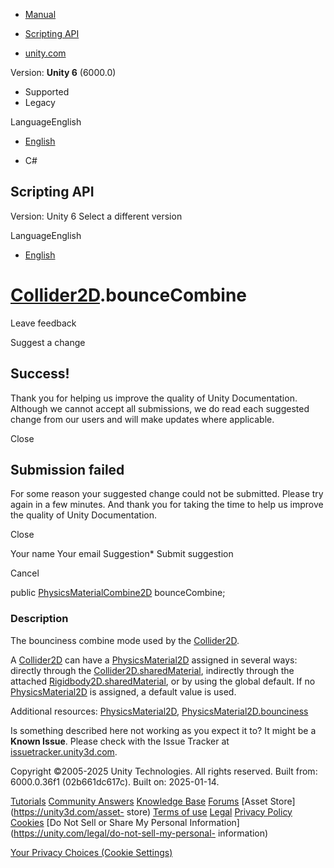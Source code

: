 [ ]()

  * [Manual](../Manual/index.html)
  * [Scripting API](../ScriptReference/index.html)

  * [unity.com](https://unity.com/)

Version: **Unity 6** (6000.0)

  * Supported
  * Legacy

LanguageEnglish

  * [English]()

  * C#

[ ](https://docs.unity3d.com)

## Scripting API

Version: Unity 6 Select a different version

LanguageEnglish

  * [English]()

#  [Collider2D](Collider2D.html).bounceCombine

Leave feedback

Suggest a change

## Success!

Thank you for helping us improve the quality of Unity Documentation. Although
we cannot accept all submissions, we do read each suggested change from our
users and will make updates where applicable.

Close

## Submission failed

For some reason your suggested change could not be submitted. Please <a>try
again</a> in a few minutes. And thank you for taking the time to help us
improve the quality of Unity Documentation.

Close

Your name Your email Suggestion* Submit suggestion

Cancel

[ ]()

public [PhysicsMaterialCombine2D](PhysicsMaterialCombine2D.html)
bounceCombine;

### Description

The bounciness combine mode used by the [Collider2D](Collider2D.html).

A [Collider2D](Collider2D.html) can have a
[PhysicsMaterial2D](PhysicsMaterial2D.html) assigned in several ways: directly
through the [Collider2D.sharedMaterial](Collider2D-sharedMaterial.html),
indirectly through the attached
[Rigidbody2D.sharedMaterial](Rigidbody2D-sharedMaterial.html), or by using the
global default. If no [PhysicsMaterial2D](PhysicsMaterial2D.html) is assigned,
a default value is used.  
  
Additional resources: [PhysicsMaterial2D](PhysicsMaterial2D.html),
[PhysicsMaterial2D.bounciness](PhysicsMaterial2D-bounciness.html)

Is something described here not working as you expect it to? It might be a
**Known Issue**. Please check with the Issue Tracker at
[issuetracker.unity3d.com](https://issuetracker.unity3d.com).

Copyright ©2005-2025 Unity Technologies. All rights reserved. Built from:
6000.0.36f1 (02b661dc617c). Built on: 2025-01-14.

[Tutorials](https://unity3d.com/learn) [Community
Answers](https://answers.unity3d.com) [Knowledge
Base](https://support.unity3d.com/hc/en-us)
[Forums](https://forum.unity3d.com) [Asset Store](https://unity3d.com/asset-
store) [Terms of use](https://docs.unity3d.com/Manual/TermsOfUse.html)
[Legal](https://unity.com/legal) [Privacy
Policy](https://unity.com/legal/privacy-policy)
[Cookies](https://unity.com/legal/cookie-policy) [Do Not Sell or Share My
Personal Information](https://unity.com/legal/do-not-sell-my-personal-
information)

[Your Privacy Choices (Cookie Settings)](javascript:void\(0\);)

